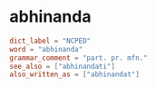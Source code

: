 # abhinanda

``` toml
dict_label = "NCPED"
word = "abhinanda"
grammar_comment = "part. pr. mfn."
see_also = ["abhinandati"]
also_written_as = ["abhinandat"]
```

